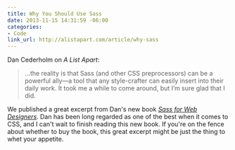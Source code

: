 ```yaml
---
title: Why You Should Use Sass
date: 2013-11-15 14:31:59 -06:00
categories:
- Code
link_url: http://alistapart.com/article/why-sass
---
```


Dan Cederholm on *A List Apart*:

>…the reality is that Sass (and other CSS preprocessors) can be a powerful ally—a tool that any style-crafter can easily insert into their daily work. It took me a while to come around, but I’m sure glad that I did.

We published a great excerpt from Dan's new book [*Sass for Web Designers*](http://www.abookapart.com/products/sass-for-web-designers). Dan has been long regarded as one of the best when it comes to CSS, and I can't wait to finish reading this new book. If you're on the fence about whether to buy the book, this great excerpt might be just the thing to whet your appetite.
